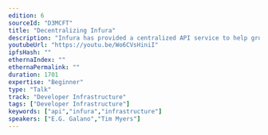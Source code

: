 ```yaml
---
edition: 6
sourceId: "D3MCFT"
title: "Decentralizing Infura"
description: "Infura has provided a centralized API service to help grow the Ethereum and Web3 ecosystem since we launched in 2016. In 2023 we will be launching Decentralized Infura. This talk will go over the details of the decentralized protocol and the transition to it. We will also discuss why this is necessary at this point in the growth of the ecosystem and the emergence of a multi-chain future."
youtubeUrl: "https://youtu.be/Wo6CVsHiniI"
ipfsHash: ""
ethernaIndex: ""
ethernaPermalink: ""
duration: 1701
expertise: "Beginner"
type: "Talk"
track: "Developer Infrastructure"
tags: ["Developer Infrastructure"]
keywords: ["api","infura","infrastructure"]
speakers: ["E.G. Galano","Tim Myers"]
---
```

